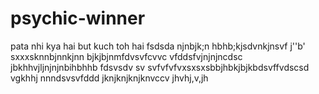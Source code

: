  # psychic-winner
pata nhi kya hai but kuch toh hai
fsdsda
njnbjk;n
 hbhb;kjsdvnkjnsvf
 j''b'
 sxxxsknnbjnnkjnn
 bjkjbjnmfdvsvfcvvc
  vfddsfvjnjnjncdsc
 jbkhhvjljnjnjnbihbhhb
 fdsvsdv sv svfvfvfvxsxsxsbbjhbkjbjkbdsvffvdscsd
vgkhhj
nnndsvsvfddd
jknjknjknjknvccv
jhvhj,v,jh
